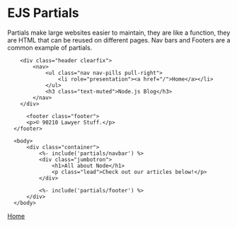 # EJS Partials

Partials make large websites easier to maintain, they are like a function, they are HTML that can be reused on different pages.  Nav bars and Footers are a common example of partials.

```
    <div class="header clearfix">
        <nav>
            <ul class="nav nav-pills pull-right">
                <li role="presentation"><a href="/">Home</a></li>
            </ul>
            <h3 class="text-muted">Node.js Blog</h3>
        </nav>
    </div>
```

  ```
        <footer class="footer">
        <p>© 90210 Lawyer Stuff.</p>
    </footer>
  ```

  ```
    <body>
        <div class="container">
            <%- include('partials/navbar') %>
            <div class="jumbotron">
                <h1>All about Node</h1>
                <p class="lead">Check out our articles below!</p>
            </div>
 
            <%- include('partials/footer') %>
        </div>
    </body>
  ```

  

[Home](../README.md)